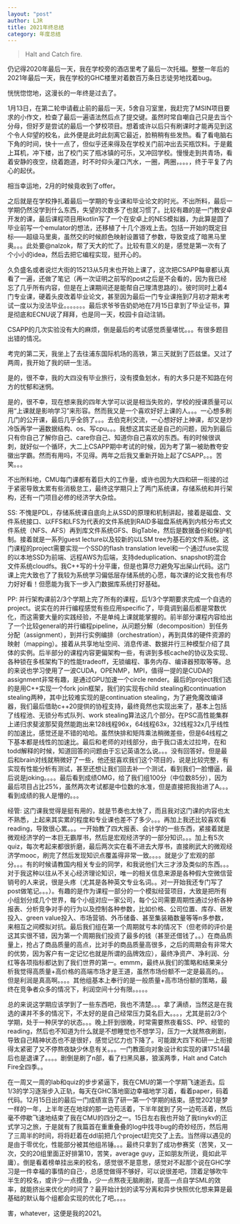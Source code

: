 ```yaml
---
layout: "post"
author: LJR
title: 2021年终总结
category: 年度总结
---
```


> Halt and Catch fire.

仍记得2020年最后一天，我在学校旁的酒店里考了最后一次托福。整整一年后的2021年最后一天，我在学校的GHC楼里对着数百万条日志徒劳地找着bug。

恍恍惚惚地，这漫长的一年终是过去了。

1月13日，在第二轮申请截止前的最后一天，5舍自习室里，我赶完了MSIN项目要求的小作文，检查了最后一遍语法然后点了提交键。虽然时常自嘲自己只是去当个分母，但好歹是尝试的最后一个梦校项目。想着或许以后只有刷课时才能再见到这个令人仰望的校名，此外便是此时此刻离它最近，脸稍稍有些发热。看了看电脑右下角的时间，快十一点了，但似乎还来得及在学校关门前冲出去买瓶饮料。于是戴上耳机，冲下楼，出了校门买了瓶冰镇的可乐，又冲回学校。慢慢走到共青场，看着安静的夜空，绕着跑道，时不时仰头灌口汽水，一圈，两圈，。。。，终于平复了内心的起伏。

相当幸运地，2月的时候竟收到了offer。

之后就是在学校挣扎着最后一学期的专业课和毕业论文的时光。不出所料，最后一学期仍然没学到什么东西，失望的次数多了也就习惯了。比较有趣的是一门教安卓开发的课，最后课程项目用kotlin写了一个在安卓上的NES模拟器，为此算是圆了毕业前写一个emulator的想法，还移植了十几个游戏上去。包括一开始的既定目标——超级马里奥，虽然交的时候颜色映射设置错了参数，导致变成了暗黑马里奥。。。此处要@nalzok，帮了天大的忙了。比较有意义的是，感觉是第一次有了个小小的idea，然后去把它编程实现，挺开心的。

久负盛名或者说烂大街的15213从5月末也开始上课了，这次把CSAPP每章都认真看了一遍，还做了笔记（再一次证明之前写的post之后是不会看的，因为我已经忘了几乎所有内容，但是在上课期间还是能帮自己理清思路的）。彼时同时上着4门专业课，硬着头皮改着毕业论文，甚至因为最后一门专业课拖到7月初才期末考试一度以为没法毕业。。。。。。。最后求爷爷告奶奶地在7月15日拿到了毕业证书，算是彻底和ECNU说了拜拜，也是同一天，校园卡自动注销。

CSAPP的几次实验没有大的麻烦，倒是最后的考试感觉质量堪忧。。。有很多题目出错的情况。

考完的第二天，我坐上了去往浦东国际机场的高铁，第三天就到了匹兹堡。又过了两周，我开始了我的研一生活。

是的，很不幸，我的大四没有毕业旅行，没有摸鱼划水，有的大多只是不知路在何方的忧郁和迷惘。

是的，很不幸，现在想来我的四年大学可以说是相当失败的，学校的授课质量可以用“上课就是影响学习”来形容。然而我又是一个喜欢好好上课的人。。。一心想多刷几门的公开课，最后几乎全鸽了。。。去伯克利交流，一心想好好上神课，却又是炒冷饭再学一遍数据结构、os、写cpu。。。我想这其实还是自己的问题，因为到最后只有你自己了解你自己、care你自己、知道你自己喜欢的东西。有的时候很讽刺，就好似一个循环，大二上CSAPP期中考试的时候，因为考了第一被助教夸安徽出学霸。然而有用吗，不见得。两年之后我又重新开始上起了CSAPP。。。苦笑。。。

不出所料地，CMU每门课都有着巨大的工作量，或许也因为大四和研一衔接的过于紧密导致太累有些消极怠工，最终这学期只上了两门系统课，存储系统和并行架构，还有一门项目必修的经济学大杂烩。

SS: 不愧是PDL，存储系统课自底向上从SSD的原理和机制讲起，接着是磁盘、文件系统接口、以FFS和LFS为代表的文件系统到RAID多磁盘系统再到内核分布式文件系统（NFS、AFS）再到库文件系统GFS、BigTable，然后是数据备份和保护机制。接着就是一系列guest lecture以及较新的以LSM tree为基石的文件系统。这门课程的project需要实现一个SSD的flash translation level和一个通过fuse实现的以本地SSD为前端、远程AWS为后端，支持deduplication、snapshot的混合文件系统cloudfs。我C++写的十分平庸，但是也算尽力避免写出屎山代码。这门课上完大致也了了我较为系统学习偏低层存储系统的心愿，每次课的论文我也有尽力好好看！但愿能为我下一步入门数据库系统打好基础。

PP: 并行架构课前2/3个学期上完了所有的课程，后1/3个学期要求完成一个自选的project。说实在的并行编程感觉有些应用specific了，毕竟调到最后都是常数优化，而这需要大量的实践经验，不是单纯上课就能掌握的。前半部分课程内容给出了一个比较general的并行编程pipeline，从问题分解（decomposition）到任务分配（assignment），到并行实例编排（orchestration），再到具体的硬件资源的映射（mapping）。接着从共享地址空间、消息传递、数据并行三种模型介绍了具体的实例。后半部分的课程内容更偏架构一些，有讲到多核cache的协议及实现、各种锁在多核架构下的性能tradeoff，无锁编程、事务内存、编译器预取等等。总的来说也学习使用了一波CUDA，OPENMP，MPI，值得一提的是CUDA的assignment非常有趣，是通过GPU加速一个circle render。最后的project我们选的是用C++实现一个fork join框架，我们的实现有child stealing和continuation stealing两种，其中比较难实现的是continuation stealing，为了避免魔改编译器，我们最后借助c++20提供的协程支持，最终竟然也实现出来了，基本上包括了线程池、无锁分布式队列、work stealing算法这几个部分。在PSC高性能集群上递归求斐波那契竟然能跑出来128线程96x，64线程63x，32线程32x几乎线性的加速比，感觉还是不错的哈哈。虽然快排和矩阵乘法稍微差些，但是64线程之下基本都是线性的加速比。最后和老师的对线部分，由于我口语太过拉垮，在和todd解释的时候，知道回答的问题由于忘记英语怎么说。。。没有回答好。但是最后和brain对线就稍微好了一些，他还挺喜欢我们这个项目的，说是比较完整，有实现有性能分析有测试，甚至还想让我们回去补一个测试，看到我们一脸懵逼，最后说是joking。。。。最后看到成绩OMG，给了我们组100分（中位数85分），因为最后项目占比25%，虽然两次考试都是中位数的水准，但是直接把我抬进了A。。。看到成绩的我人是懵的。。。

经管: 这门课我觉得是挺有用的，就是节奏也太快了，而且我对这门课的内容也太不熟悉，上起来其实累的程度和专业课也差不了多少。。。再加上我还比较喜欢看reading，导致很心累。。。一开始教了四大报表、会计学的一些东西，紧接着就是微观经济学的一本巨无霸厚书，然后是宏观经济学的一部分知识。。。加上有5次quiz，每次考起来都很折磨，最后两次实在看不进去大厚书，直接刷武大的微观经济学mooc，刷完了然后发现知识点覆盖得非常一致。。。。就是少了宏观的部分。。。有的时候请教国内相关专业的同学，和我说他们大三才涉及类似的东西。。。对于我这种以往从不关心经济理论知识，唯一的相关信息来源是各种假大空微信营销号的人来说，很是头疼（尤其是各种英文专业名词。。对一开始我还专门写了post做笔记。。。）。有趣的是作为课程一部分的一个模拟经营项目，大致是把所有小组划分成几个世界，每个小组对应一家公司，每个公司需要周期性通过分析各种报表、分析竞争对手的行为以及控制各种参数，比如价格、公司位置、库存、研发投入、green value投入、市场营销、外币储备、甚至集装箱数量等等n多参数，来相互之间模拟对抗。最后我们组在第一个周期就亏本的情况下（但老师的评价是这其实很不错，因为第一个周期我们投资了最多的钱（甚至还借钱了。。）在商品质量上，抢占了商品质量的高点，比对手的商品质量高很多，之后的周期会有非常大的优势，因为客户有一定记忆也就是所谓的品牌效应），最终净资产、净利润、分红等各项指标都达到了我们世界的第一。emmm，最终从我们的策略和结果来分析我觉得高质量+高价格的高端市场才是王道，虽然市场份额不一定是最高的。。但是利润是真高啊。。。。其他组基本上奉行的是一般质量+高市场份额的策略，最终在竞争者众多的情况下，利润空间十分有限。。。。。

总的来说这学期应该学到了一些东西吧，我也不清楚。。。拿了满绩，当然这是在我选的课并不多的情况下，不太好的是自己经常压力莫名巨大。。。，尤其是前2/3个学期，处于一种厌学的状态。。。晚上肝到很晚，时常需要熬夜看SS、PP、经管的reading，然后也不知道为什么就是不想睡觉也不想学习，压力一大就熬夜刷剧，导致自己精神状态也不是很好，感觉记忆力也下降了。可能跟大四下和研一上衔接得太紧密了又不停熬夜缺少休息有关。。。一门教面向对象设计和实现的课17514最后也是退课了。。。。剧倒是刷了n部，看了扫黑风暴，狼溪两季，Halt and Catch Fire全四季。。

在一周又一周的lab和quiz的步步紧逼下，我在CMU的第一个学期飞速逝去。后1/3的学习逐渐步入正轨，每天在GHC落地窗边幸福地学习着，看着paper，码着代码。12月15日出的最后一门成绩宣告了研一第一个学期的结束。感觉2021是梦一样的一年，上半年还在地球的那一边苟活着，下半年就到了另一边苟活着，然后毫不停歇飞速地结束了我在CMU的四分之一。15日左右我也开始了我tinykv的正式学习之旅，于是就有了我篇首在重重叠叠的log中找寻bug的奇妙经历，然后用了三周半的时间，将将赶着在ddl前把几个project赶完交了上去。当然得以遇见的是由于零优化，性能部分被其他组吊锤。。。最终只拿到了成功参赛奖（苦笑，又一次，交的20组里面正好排第10，苦笑，average guy，正如朋友所说，竟如此平庸）。倒是看着榜单挂出来的校名，感觉很不是意思，感觉对不起那个说在GHC学习是一件幸福的事情的自己·，总感觉做得不够好，可以说很差吧，顶着足够吹牛半生的校名，或许少一点摸鱼，少一点熬夜无脑刷剧，提高一点自学SML的效率，就能挤出来优化的时间了？最开始计划的读写分离和异步快照优化想来算是最基础的默认每个组都会实现的优化了吧。。。。

害，whatever，这便是我的2021。
